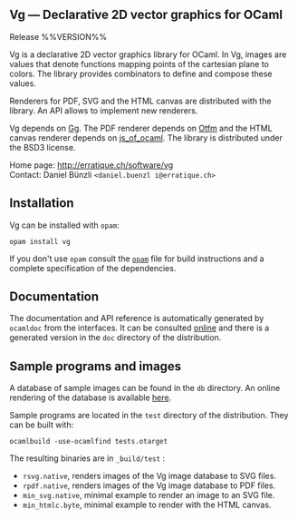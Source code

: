 Vg — Declarative 2D vector graphics for OCaml
-------------------------------------------------------------------------------
Release %%VERSION%%

Vg is a declarative 2D vector graphics library for OCaml. In Vg,
images are values that denote functions mapping points of the
cartesian plane to colors. The library provides combinators to define
and compose these values.

Renderers for PDF, SVG and the HTML canvas are distributed with the
library. An API allows to implement new renderers.
     
Vg depends on [Gg][1]. The PDF renderer depends on [Otfm][2] and the
HTML canvas renderer depends on [js_of_ocaml][2]. The library is
distributed under the BSD3 license.
     
[1]: http://erratique.ch/software/gg
[2]: http://erratique.ch/software/otfm
[3]: http://ocsigen.org/js_of_ocaml/ 

Home page: http://erratique.ch/software/vg  
Contact: Daniel Bünzli `<daniel.buenzl i@erratique.ch>`


## Installation

Vg can be installed with `opam`:

    opam install vg

If you don't use `opam` consult the [`opam`](opam) file for
build instructions and a complete specification of the dependencies.


## Documentation

The documentation and API reference is automatically generated by
`ocamldoc` from the interfaces. It can be consulted [online][3] and
there is a generated version in the `doc` directory of the
distribution.

[3]: http://erratique.ch/software/vg/doc/


## Sample programs and images

A database of sample images can be found in the `db` directory. An
online rendering of the database is available [here][4].

[4]: http://erratique.ch/software/vg/demos/rhtmlc.html

Sample programs are located in the `test` directory of the
distribution. They can be built with:

    ocamlbuild -use-ocamlfind tests.otarget

The resulting binaries are in `_build/test` :

- `rsvg.native`, renders images of the Vg image database to SVG files.
- `rpdf.native`, renders images of the Vg image database to PDF files.
- `min_svg.native`, minimal example to render an image to an SVG file. 
- `min_htmlc.byte`, minimal example to render with the HTML canvas.
